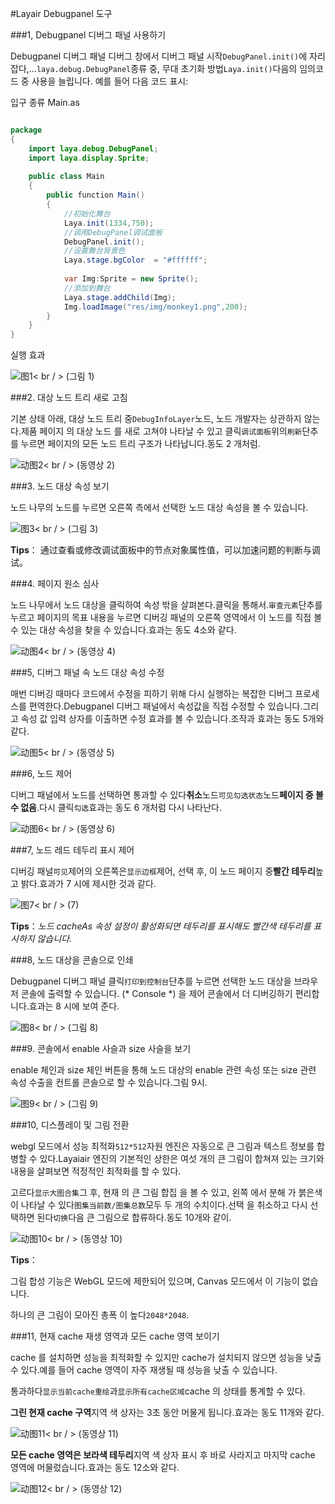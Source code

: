 #Layair Debugpanel 도구

###1, Debugpanel 디버그 패널 사용하기

Debugpanel 디버그 패널 디버그 창에서 디버그 패널 시작`DebugPanel.init()`에 자리잡다,...`laya.debug.DebugPanel`종류 중, 무대 초기화 방법`Laya.init()`다음의 임의코드 중 사용을 늘립니다. 예를 들어 다음 코드 표시:

입구 종류 Main.as


```java

package
{
	import laya.debug.DebugPanel;
	import laya.display.Sprite;
	
	public class Main
	{
		public function Main()
		{
			//初始化舞台
			Laya.init(1334,750);    
			//调用DebugPanel调试面板
			DebugPanel.init();
			//设置舞台背景色
			Laya.stage.bgColor  = "#ffffff";
			
			var Img:Sprite = new Sprite(); 			 
			//添加到舞台
			Laya.stage.addChild(Img);   
			Img.loadImage("res/img/monkey1.png",200); 	
		}
	}
}
```


실행 효과

![图1](img/1.png)< br / > (그림 1)



###2. 대상 노드 트리 새로 고침

기본 상태 아래, 대상 노드 트리 중`DebugInfoLayer`노드, 노드 개발자는 상관하지 않는다.제품 페이지 의 대상 노드 를 새로 고쳐야 나타날 수 있고 클릭`调试面板`위의`刷新`단추를 누르면 페이지의 모든 노드 트리 구조가 나타납니다.동도 2 개처럼.

![动图2](img/2.gif)< br / > (동영상 2)



###3. 노드 대상 속성 보기

노드 나무의 노드를 누르면 오른쪽 측에서 선택한 노드 대상 속성을 볼 수 있습니다.

![图3](img/3.png)< br / > (그림 3)

**Tips**： 通过查看或修改调试面板中的节点对象属性值，可以加速问题的判断与调试。



###4. 페이지 원소 심사

노드 나무에서 노드 대상을 클릭하여 속성 밖을 살펴본다.클릭을 통해서.`审查元素`단추를 누르고 페이지의 목표 내용을 누르면 디버깅 패널의 오른쪽 영역에서 이 노드를 직접 볼 수 있는 대상 속성을 찾을 수 있습니다.효과는 동도 4소와 같다.

![动图4](img/4.gif)< br / > (동영상 4)





###5, 디버그 패널 속 노드 대상 속성 수정

매번 디버깅 때마다 코드에서 수정을 피하기 위해 다시 실행하는 복잡한 디버그 프로세스를 편역한다.Debugpanel 디버그 패널에서 속성값을 직접 수정할 수 있습니다.그리고 속성 값 입력 상자를 이출하면 수정 효과를 볼 수 있습니다.조작과 효과는 동도 5개와 같다.

![动图5](img/5.gif)< br / > (동영상 5)



###6, 노드 제어

디버그 패널에서 노드를 선택하면 통과할 수 있다**취소**노드`可见勾选状态`노드**페이지 중 볼 수 없음**.다시 클릭`勾选`효과는 동도 6 개처럼 다시 나타난다.

![动图6](img/6.gif)< br / > (동영상 6)





###7, 노드 레드 테두리 표시 제어

디버깅 패널`可见`제어의 오른쪽은`显示边框`제어, 선택 후, 이 노드 페이지 중**빨간 테두리**높고 밝다.효과가 7 시에 제시한 것과 같다.

![图7](img/7.png)< br / > (7)

**Tips**：*노드 cacheAs 속성 설정이 활성화되면 테두리를 표시해도 빨간색 테두리를 표시하지 않습니다.*



###8, 노드 대상을 콘솔으로 인쇄

Debugpanel 디버그 패널 클릭`打印到控制台`단추를 누르면 선택한 노드 대상을 브라우저 콘솔에 출력할 수 있습니다. (* Console *) 을 제어 콘솔에서 더 디버깅하기 편리합니다.효과는 8 시에 보여 준다.

![图8](img/8.png)< br / > (그림 8)



###9. 콘솔에서 enable 사슬과 size 사슬을 보기

enable 체인과 size 체인 버튼을 통해 노드 대상의 enable 관련 속성 또는 size 관련 속성 수출을 컨트롤 콘솔으로 할 수 있습니다.그림 9시.

![图9](img/9.png)< br / > (그림 9)



###10, 디스플레이 및 그림 전환

webgl 모드에서 성능 최적화`512*512`자원 엔진은 자동으로 큰 그림과 텍스트 정보를 합병할 수 있다.Layaiair 엔진의 기본적인 상한은 여섯 개의 큰 그림이 합쳐져 있는 크기와 내용을 살펴보면 적정적인 최적화를 할 수 있다.

고르다`显示大图合集`그 후, 현재 의 큰 그림 합집 을 볼 수 있고, 왼쪽 에서 분해 가 붉은색 이 나타날 수 있다`图集当前数/图集总数`모두 두 개의 수치이다.선택 을 취소하고 다시 선택하면 된다`切换`다음 큰 그림으로 합류하다.동도 10개와 같이.

![动图10](img/10.gif)< br / > (동영상 10)

**Tips**：

그림 합성 기능은 WebGL 모드에 제한되어 있으며, Canvas 모드에서 이 기능이 없습니다.

하나의 큰 그림이 모아진 총폭 이 높다`2048*2048`.





###11, 현재 cache 재생 영역과 모든 cache 영역 보이기

cache 를 설치하면 성능을 최적화할 수 있지만 cache가 설치되지 않으면 성능을 낮출 수 있다.예를 들어 cache 영역이 자주 재생될 때 성능을 낮출 수 있습니다.

통과하다`显示当前cache重绘`과`显示所有cache区域`cache 의 상태를 통계할 수 있다.

**그린 현재 cache 구역**지역 색 상자는 3초 동안 머물게 됩니다.효과는 동도 11개와 같다.

![动图11](img/11.gif)< br / > (동영상 11)


**모든 cache 영역은 보라색 테두리**지역 색 상자 표시 후 바로 사라지고 마지막 cache 영역에 머물렀습니다.효과는 동도 12소와 같다.

![动图12](img/12.gif)< br / > (동영상 12)














 

